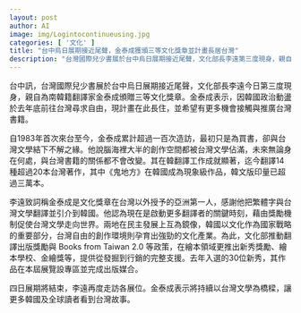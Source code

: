 ```yaml
---
layout: post
author: AI
image: img/Logintocontinueusing.jpg
categories: [ '文化' ]
title: "台中烏日展期接近尾聲，金泰成獲頒三等文化獎章並計畫長居台灣"
description: "台灣國際兒少書展於台中烏日展期接近尾聲，文化部長李遠第三度現身，親自為南韓籍翻譯家金泰成頒贈三等文化獎章。金泰成表示因韓國政治動盪於去年底前往台灣尋求自由，現計畫在此長居，並希望有更多機會接觸與推廣台灣書籍。自1983年首次來台至今，他已超過100次造訪，翻譯超過20本台灣著作，涵蓋14種語言，其中《鬼地方》在韓國成為現象級作品，韓文版印量超過3萬本。李遠指出金泰成是亞洲在台灣以外獲得此獎章的第一人，感謝他把繁體字與台灣文學翻譯引介到韓國。文化部同時推動翻譯出版獎勵與 Books from Taiwan 2.0 等政策，協助繪本新秀培育與行銷。展期四日後結束，金泰成表示將以台灣文學為橋樑，讓更多韓國及全球讀者看到台灣故事。"
---
```

台中訊，台灣國際兒少書展於台中烏日展期接近尾聲，文化部長李遠今日第三度現身，親自為南韓籍翻譯家金泰成頒贈三等文化獎章。金泰成表示，因韓國政治動盪於去年底前往台灣尋求自由，現計畫在此長住，並希望有更多機會接觸與推廣台灣書籍。

自1983年首次來台至今，金泰成累計超過一百次造訪，最初只是為買書，卻與台灣文學結下不解之緣。他說腦海裡大半的創作空間都被台灣文學佔滿，未來無論身在何處，與台灣書籍的關係都不會改變。其在韓翻譯工作成就顯著，迄今翻譯14種超過20本台灣著作，其中《鬼地方》在韓國成為現象級作品，韓文版印量已超過三萬本。

李遠致詞稱金泰成是文化獎章在台灣以外授予的亞洲第一人，感謝他把繁體字與台灣文學翻譯並引介到韓國。他認為現在是啟動更多翻譯者的關鍵時刻，藉由獎勵機制促使台灣文學走向世界。兩地在民主發展上互為鏡像，韓國以文化作為國家戰略的重要部分，台灣自由的創作環境則孕育出強勁的文化產業。為此，文化部推動翻譯出版獎勵與 Books from Taiwan 2.0 等政策，在繪本領域更推出新秀獎勵、繪本學校、金繪獎等，提供從發掘到行銷的完整支援。去年入選的30位新秀，其作品在本屆展覽設專區並完成出版媒合。

四日展期將結束，李遠再度走訪各展位。金泰成表示將持續以台灣文學為橋樑，讓更多韓國及全球讀者看到台灣故事。